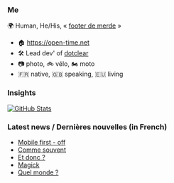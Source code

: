### Me

🌍 Human, He/His, « [footer de merde](https://open-time.net/post/2013/07/17/La-veritable-histoire-du-Footer-de-merde-) » 
* 🏠 https://open-time.net 
* 🛠️ Lead dev' of [dotclear](https://git.dotclear.org/dev/dotclear)
* 📷 photo, 🚲 vélo, 🏍️ moto 
* 🇫🇷 native, 🇬🇧 speaking, 🇪🇺 living

### Insights

[![GitHub Stats](https://github-readme-stats-sigma-five.vercel.app/api?username=franck-paul)](https://github.com/franck-paul)

### Latest news / Dernières nouvelles (in French)

<!-- BLOG-POST-LIST:START -->
- [Mobile first - off](https://open-time.net/post/2025/10/09/Mobile-first-off)
- [Comme souvent](https://open-time.net/post/2025/10/08/Comme-souvent)
- [Et donc ?](https://open-time.net/post/2025/10/07/Et-donc)
- [Magick](https://open-time.net/post/2025/10/06/Magick)
- [Quel monde ?](https://open-time.net/post/2025/10/05/Quel-monde)
<!-- BLOG-POST-LIST:END -->
